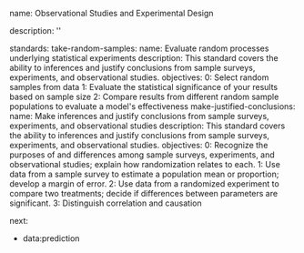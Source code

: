 name: Observational Studies and Experimental Design

description: ''

standards:
  take-random-samples:
    name: Evaluate random processes underlying statistical experiments
    description: This standard covers the ability to inferences and justify conclusions from sample surveys, experiments, and observational studies.
    objectives:
      0: Select random samples from data
      1: Evaluate the statistical significance of your results based on sample size
      2: Compare results from different random sample populations to evaluate a model's effectiveness
  make-justified-conclusions:
    name: Make inferences and justify conclusions from sample surveys, experiments, and observational studies
    description: This standard covers the ability to inferences and justify conclusions from sample surveys, experiments, and observational studies.
    objectives:
      0: Recognize the purposes of and differences among sample surveys, experiments, and observational studies; explain how randomization relates to each.
      1: Use data from a sample survey to estimate a population mean or proportion; develop a margin of error.
      2: Use data from a randomized experiment to compare two treatments; decide if differences between parameters are significant.
      3: Distinguish correlation and causation

next:
  - data:prediction